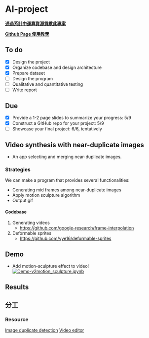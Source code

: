 AI-project
===

[**通過系計中運算資源貢獻此專案**](https://hackmd.io/@oceanic/BywRXeyNn)

[**Github Page 使用教學**](https://www.youtube.com/watch?v=NovKS8kWYAg)

To do
---
- [x] Design the project
- [x] Organize codebase and design architecture
- [x] Prepare dataset
- [ ] Design the program
- [ ] Qualitative and quantitative testing
- [ ] Write report

Due
---
- [x] Provide a 1-2 page slides to summarize your progress: 5/9
- [x] Construct a GitHub repo for your project: 5/9
- [ ] Showcase your final project: 6/6, tentatively

Video synthesis with near-duplicate images
---
- An app selecting and merging near-duplicate images.
### Strategies
We can make a program that provides several functionalities:
- Generating mid frames among near-duplicate images
- Apply motion sculpture algorithm
- Output gif

#### Codebase
1. Generating videos
    - https://github.com/google-research/frame-interpolation
2. Deformable sprites
    - https://github.com/vye16/deformable-sprites

Demo
---
- Add motion-sculpture effect to video! [![Demo-v2motion_sculpture.ipynb](https://colab.research.google.com/assets/colab-badge.svg)](https://colab.research.google.com/github/Crowded-dorm/AI-Final-Project/blob/main/Demo_v2motion_sculpture.ipynb)


Results
---


分工
---

### Resource
[Image duplicate detection](https://github.com/topics/image-duplicate-detection)
[Video editor](https://github.com/topics/video-editor)
